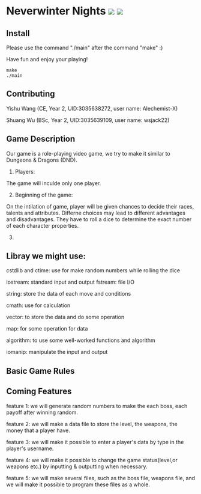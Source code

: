 # Neverwinter Nights ![](https://img.shields.io/badge/License-HKU-yellow) ![](https://img.shields.io/badge/Course-ENGG1340-blue)


## Install

Please use the command "./main" after the command "make" :)

Have fun and enjoy your playing!

```
make
./main
```


## Contributing

Yishu Wang (CE, Year 2, UID:3035638272, user name: Alechemist-X)

Shuang Wu (BSc, Year 2, UID:3035639109, user name: wsjack22)


## Game Description 

Our game is a role-playing video game, we try to make it similar to Dungeons & Dragons (DND).

1. Players:

The game will inculde only one player.

2. Beginning of the game:

On the intilation of game, player will be given chances to decide their races, talents and attributes. Differne choices may lead to different advantages and disadvantages. They have to roll a dice to determine the exact number of each character properties.

3. 

## Libray we might use:
cstdlib and ctime: use for make random numbers while rolling the dice

iostream: standard input and output fstream: file I/O

string: store the data of each move and conditions

cmath: use for calculation

vector: to store the data and do some operation

map: for some operation for data

algorithm: to use some well-worked functions and algorithm

iomanip: manipulate the input and output

##


## Basic Game Rules


## Coming Features
feature 1: we will generate random numbers to make the each boss, each payoff after winning random.

feature 2: we will make a data file to store the level, the weapons, the money that a player have.

feature 3: we will make it possible to enter a player's data by type in the player's username.

feature 4: we will make it possible to change the game status(level,or weapons etc.) by inputting & outputting when necessary.

feature 5: we will make several files, such as the boss file, weapons file, and we will make it possible to program these files as a whole.
